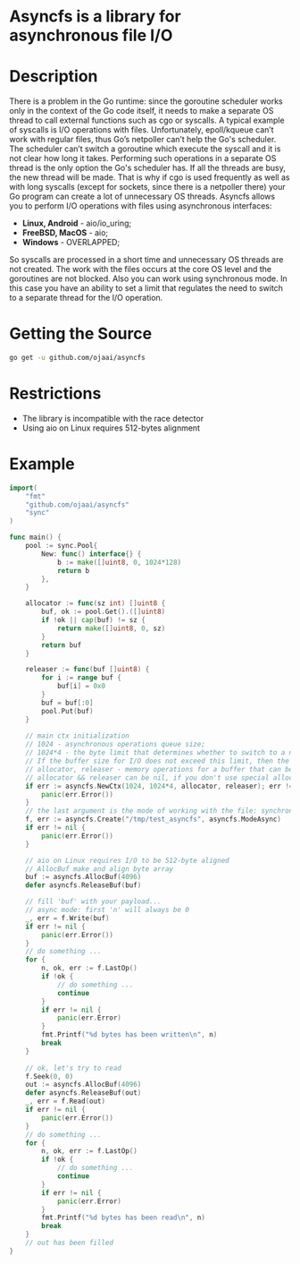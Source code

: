 # Asyncfs is a library for asynchronous file I/O
# Description
There is a problem in the Go runtime: since the goroutine scheduler works only in the context of the Go code itself, it needs to make a separate OS thread to call external functions such as cgo or syscalls. A typical example of syscalls is I/O operations with files. Unfortunately, epoll/kqueue can’t work with regular files, thus Go’s netpoller can’t help the Go's scheduler. The scheduler can’t switch a goroutine which execute the syscall and it is not clear how long it takes. Performing such operations in a separate OS thread is the only option the Go's scheduler has. If all the threads are busy, the new thread will be made. That is why if cgo is used frequently as well as with long syscalls (except for sockets, since there is a netpoller there) your Go program can create a lot of unnecessary OS threads.
Asyncfs allows you to perform I/O operations with files using asynchronous interfaces: 
- **Linux, Android** - aio/io_uring;
- **FreeBSD, MacOS** - aio;
- **Windows** - OVERLAPPED;

So syscalls are processed in a short time and unnecessary OS threads are not created. The work with the files occurs at the core OS level and the goroutines are not blocked. Also you can work using synchronous mode. In this case you have an ability to set a limit that regulates the need to switch to a separate thread for the I/O operation.

# Getting the Source
```sh
go get -u github.com/ojaai/asyncfs
```

# Restrictions
- The library is incompatible with the race detector
- Using aio on Linux requires 512-bytes alignment

# Example
```go
import(
	"fmt"
	"github.com/ojaai/asyncfs"
	"sync"
)

func main() {
	pool := sync.Pool{
		New: func() interface{} {
			b := make([]uint8, 0, 1024*128)
			return b
		},
	}

	allocator := func(sz int) []uint8 {
		buf, ok := pool.Get().([]uint8)
		if !ok || cap(buf) != sz {
			return make([]uint8, 0, sz)
		}
		return buf
	}

	releaser := func(buf []uint8) {
		for i := range buf {
			buf[i] = 0x0
		}
		buf = buf[:0]
		pool.Put(buf)
	}
	
	// main ctx initialization
	// 1024 - asynchronous operations queue size;
	// 1024*4 - the byte limit that determines whether to switch to a new OS thread for synchronous I/O operation. 
	// If the buffer size for I/O does not exceed this limit, then the Go's scheduler will not switch to a new OS thread;
	// allocator, releaser - memory operations for a buffer that can be used in an I/O operation;
	// allocator && releaser can be nil, if you don't use special allocators
	if err := asyncfs.NewCtx(1024, 1024*4, allocator, releaser); err != nil {
		panic(err.Error())
	}
	// the last argument is the mode of working with the file: synchronous or asynchronous
	f, err := asyncfs.Create("/tmp/test_asyncfs", asyncfs.ModeAsync)
	if err != nil {
		panic(err.Error())
	}

	// aio on Linux requires I/O to be 512-byte aligned
	// AllocBuf make and align byte array
	buf := asyncfs.AllocBuf(4096)
	defer asyncfs.ReleaseBuf(buf)

	// fill 'buf' with your payload...
	// async mode: first 'n' will always be 0
	_, err = f.Write(buf)
	if err != nil {
		panic(err.Error())
	}
	// do something ...
	for {
		n, ok, err := f.LastOp()
		if !ok {
			// do something ...
			continue
		}
		if err != nil {
			panic(err.Error)
		}
		fmt.Printf("%d bytes has been written\n", n)
		break
	}
  
	// ok, let's try to read
	f.Seek(0, 0)
	out := asyncfs.AllocBuf(4096)
	defer asyncfs.ReleaseBuf(out)
	_, err = f.Read(out)
	if err != nil {
		panic(err.Error())
	}
	// do something ...
	for {
		n, ok, err := f.LastOp()
		if !ok {
			// do something ...
			continue
		}
		if err != nil {
			panic(err.Error)
		}
		fmt.Printf("%d bytes has been read\n", n)
		break
	}
	// out has been filled
}
```
